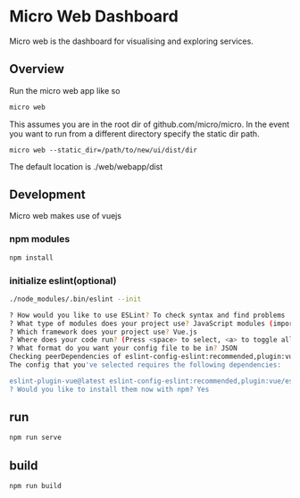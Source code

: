 # Micro Web Dashboard

Micro web is the dashboard for visualising and exploring services.


## Overview

Run the micro web app like so

```bash
micro web
```

This assumes you are in the root dir of github.com/micro/micro. In the event you want to run from a different directory specify the 
static dir path.

```
micro web --static_dir=/path/to/new/ui/dist/dir
```

The default location is ./web/webapp/dist

## Development

Micro web makes use of vuejs

### npm modules

```bash
npm install
```

### initialize eslint(optional)

```bash
./node_modules/.bin/eslint --init

? How would you like to use ESLint? To check syntax and find problems
? What type of modules does your project use? JavaScript modules (import/export)
? Which framework does your project use? Vue.js
? Where does your code run? (Press <space> to select, <a> to toggle all, <i> to invert selection)Browser
? What format do you want your config file to be in? JSON
Checking peerDependencies of eslint-config-eslint:recommended,plugin:vue/essential@latest
The config that you've selected requires the following dependencies:

eslint-plugin-vue@latest eslint-config-eslint:recommended,plugin:vue/essential@latest
? Would you like to install them now with npm? Yes

```

## run

```bash
npm run serve
```

## build

```bash
npm run build
```

